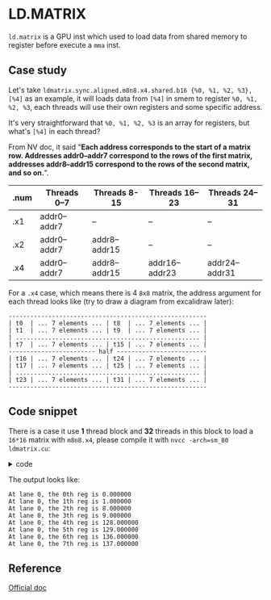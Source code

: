 # LD.MATRIX
`ld.matrix` is a GPU inst which used to load data from shared memory to register before execute a `mma` inst.

## Case study
Let's take `ldmatrix.sync.aligned.m8n8.x4.shared.b16 {%0, %1, %2, %3}, [%4]` as an example, it will loads data from `[%4]` in smem to register `%0, %1, %2, %3`, each threads will use their own registers and some specific address.

It's very straightforward that `%0, %1, %2, %3` is an array for registers, but what's `[%4]` in each thread?

From NV doc, it said "**Each address corresponds to the start of a matrix row. Addresses addr0–addr7 correspond to the rows of the first matrix, addresses addr8–addr15 correspond to the rows of the second matrix, and so on.**".

| .num | Threads 0–7 | Threads 8-15 | Threads 16–23 | Threads 24–31 |
| ---- | ----------- | ------------ | ------------- | ------------- |
| .x1  | addr0–addr7 | – | – | – |
| .x2  | addr0–addr7 | addr8–addr15 | – | – |
| .x4  | addr0–addr7 | addr8–addr15 | addr16–addr23 | addr24–addr31 |

For a `.x4` case, which means there is 4 `8x8` matrix, the address argument for each thread looks like (try to draw a diagram from excalidraw later):

```
-------------------------------------------------------
| t0  | ... 7 elements ... | t8  | ... 7 elements ... |
| t1  | ... 7 elements ... | t9  | ... 7 elements ... |
| ................................................... |
| t7  | ... 7 elements ... | t15 | ... 7 elements ... |
------------------------ half -------------------------
| t16 | ... 7 elements ... | t24 | ... 7 elements ... |
| t17 | ... 7 elements ... | t25 | ... 7 elements ... |
| ................................................... |
| t23 | ... 7 elements ... | t31 | ... 7 elements ... |
-------------------------------------------------------
```


## Code snippet
There is a case it use **1** thread block and **32** threads in this block to load a `16*16` matrix with `m8n8.x4`, please compile it with `nvcc -arch=sm_80 ldmatrix.cu`:

<details>
<summary>code</summary>

```cpp
// Build with `nvcc -arch=sm_80 ldmatrix.cu`

#include <iostream>
#include <vector>
#include <cuda_bf16.h>
#include <cuda_runtime.h>
#include <random>
#include <algorithm>

using bfloat16 = __nv_bfloat16;

const int input_row = 16;
const int input_col = 16;
static_assert(input_row == input_col);
const int input_size = input_row * input_col;

__device__ __forceinline__ void ldsm(bfloat16 *__restrict__ smem_ptr, uint32_t *R) {
  uint32_t smem_int_ptr =
      static_cast<uint32_t>(__cvta_generic_to_shared(smem_ptr));
  asm volatile(
      "ldmatrix.sync.aligned.m8n8.x4.shared.b16 {%0, %1, %2, %3}, [%4];\n"
      : "=r"(R[0]), "=r"(R[1]), "=r"(R[2]), "=r"(R[3])
      : "r"(smem_int_ptr));
}

__global__ void ld_matrix(const void* input_ptr) {
    const bfloat16* input = reinterpret_cast<const bfloat16*>(input_ptr);
    extern __shared__ bfloat16 smem[];
    if(threadIdx.x == 0) {
        // initialize the shared memory
        for(size_t i = 0; i < input_size; i ++) {
            smem[i] = input[i];
        }
    }

    // waitting for shared memory ready.
    __syncthreads();
    const int lane_id = threadIdx.x % 32;

    uint32_t regs[4];
    // Please refer to https://docs.nvidia.com/cuda/parallel-thread-execution/#warp-level-matrix-instructions-ldmatrix.
    // The 16 * 16 matrix and the pointer to each lane in a warp looks like:

    // -------------------------------------------------------
    // | t0  | ... 7 elements ... | t8  | ... 7 elements ... |
    // | t1  | ... 7 elements ... | t9  | ... 7 elements ... |
    // | ................................................... |
    // | t7  | ... 7 elements ... | t15 | ... 7 elements ... |
    // ------------------------ half -------------------------
    // | t16 | ... 7 elements ... | t24 | ... 7 elements ... |
    // | t17 | ... 7 elements ... | t25 | ... 7 elements ... |
    // | ................................................... |
    // | t23 | ... 7 elements ... | t31 | ... 7 elements ... |
    // -------------------------------------------------------

    bfloat16* thread_ptr = smem;
    // if lane id < 16, we will take it as the upper half
    const int row_offset = ((lane_id & 0x10) >> 4) * 8;
    // if lane id & 0x8, we think they're left half
    const int col_offset = lane_id & 0x8;

    const int row = row_offset + (lane_id & 0x7);
    const int col = col_offset;
    thread_ptr += row * input_row + col;
    ldsm(thread_ptr, regs);

    {
        // load finished and check here.
        if(lane_id == 0) {
            // each thread load 4 32 bits reg, so there is 8 elements.
            for(int i = 0; i < 8; i ++) {
                float tmp = (reinterpret_cast<bfloat16*>(regs))[i];
                printf("At lane 0, the %dth reg is %f\n", i, tmp);
            }
        }
        // Other threads wait here.
        __syncthreads();
    }
}

#define CUDA_CHECK(call) do { \
    cudaError_t err = call; \
    if (err != cudaSuccess) { \
        std::cerr << "CUDA Error: " << cudaGetErrorString(err) << " at " << __FILE__ << ":" << __LINE__ << std::endl; \
        exit(1); \
    } \
} while (0)



int main() {
    std::vector<bfloat16> host(input_size);

    // Initialize host data (Example with dummy values)
    for (size_t i = 0; i < input_size; ++i) {
        host[i] = __float2bfloat16(i);
    }

    void* device = nullptr;

    CUDA_CHECK(cudaMalloc(&device, input_size * sizeof(bfloat16)));

    // Copy data from host to device
    CUDA_CHECK(cudaMemcpy(device, host.data(), input_size * sizeof(bfloat16), cudaMemcpyHostToDevice));

    CUDA_CHECK(cudaDeviceSynchronize());

    ld_matrix<<<1, 32, input_size * sizeof(bfloat16)>>>(device);

    CUDA_CHECK(cudaDeviceSynchronize());

    return 0;
}
```

</details>

The output looks like:
```
At lane 0, the 0th reg is 0.000000
At lane 0, the 1th reg is 1.000000
At lane 0, the 2th reg is 8.000000
At lane 0, the 3th reg is 9.000000
At lane 0, the 4th reg is 128.000000
At lane 0, the 5th reg is 129.000000
At lane 0, the 6th reg is 136.000000
At lane 0, the 7th reg is 137.000000
```


## Reference
[Official doc](https://docs.nvidia.com/cuda/parallel-thread-execution/#warp-level-matrix-instructions-ldmatrix)